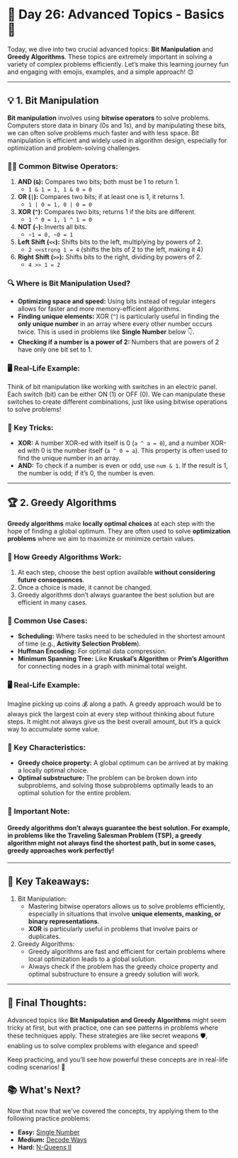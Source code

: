 # 🚀 Day 26: Advanced Topics - Basics 🚀

Today, we dive into two crucial advanced topics: **Bit Manipulation** and **Greedy Algorithms**. These topics are extremely important in solving a variety of complex problems efficiently. Let’s make this learning journey fun and engaging with emojis, examples, and a simple approach! 😊

<hr>

## 💡 1. Bit Manipulation

**Bit manipulation** involves using **bitwise operators** to solve problems. Computers store data in binary (0s and 1s), and by manipulating these bits, we can often solve problems much faster and with less space. Bit manipulation is efficient and widely used in algorithm design, especially for optimization and problem-solving challenges.

### 🧑‍💻 Common Bitwise Operators:

1. **AND (`&`):** Compares two bits; both must be 1 to return 1.
   - `1 & 1 = 1, 1 & 0 = 0`
2. **OR (`|`):** Compares two bits; if at least one is 1, it returns 1.
   - `1 | 0 = 1, 0 | 0 = 0`
3. **XOR (`^`):** Compares two bits; returns 1 if the bits are different.
   - `1 ^ 0 = 1, 1 ^ 1 = 0`
4. **NOT (`~`):** Inverts all bits.
   - `~1 = 0, ~0 = 1`
5. **Left Shift (`<<`):** Shifts bits to the left, multiplying by powers of 2.
   - `2 <<strong 1 = 4` (shifts the bits of 2 to the left, making it 4)
6. **Right Shift (`>>`):** Shifts bits to the right, dividing by powers of 2.
   - `4 >> 1 = 2`

### 🔍 Where is Bit Manipulation Used?

- **Optimizing space and speed:** Using bits instead of regular integers allows for faster and more memory-efficient algorithms.
- **Finding unique elements:** XOR (`^`) is particularly useful in finding the **only unique number** in an array where every other number occurs twice. This is used in problems like **Single Number** below 👇.
- **Checking if a number is a power of 2:** Numbers that are powers of 2 have only one bit set to 1.

### 🖥️ Real-Life Example:

Think of bit manipulation like working with switches in an electric panel. Each switch (bit) can be either ON (1) or OFF (0). We can manipulate these switches to create different combinations, just like using bitwise operations to solve problems!

### 🔑 Key Tricks:

- **XOR:** A number XOR-ed with itself is 0 (`a ^ a = 0`), and a number XOR-ed with 0 is the number itself (`a ^ 0 = a`). This property is often used to find the unique number in an array.
- **AND:** To check if a number is even or odd, use `num & 1`. If the result is 1, the number is odd; if it’s 0, the number is even.

<hr>

## 🏆 2. Greedy Algorithms

**Greedy algorithms** make **locally optimal choices** at each step with the hope of finding a global optimum. They are often used to solve **optimization problems** where we aim to maximize or minimize certain values.

### 🔧 How Greedy Algorithms Work:

1. At each step, choose the best option available **without considering future consequences**.
2. Once a choice is made, it cannot be changed.
3. Greedy algorithms don’t always guarantee the best solution but are efficient in many cases.

### 🌟 Common Use Cases:

- **Scheduling:** Where tasks need to be scheduled in the shortest amount of time (e.g., **Activity Selection Problem**).
- **Huffman Encoding:** For optimal data compression.
- **Minimum Spanning Tree:** Like **Kruskal’s Algorithm** or **Prim’s Algorithm** for connecting nodes in a graph with minimal total weight.

### 🖥️ Real-Life Example:

Imagine picking up coins 💰 along a path. A greedy approach would be to always pick the largest coin at every step without thinking about future steps. It might not always give us the best overall amount, but it’s a quick way to accumulate some value.

### 🔑 Key Characteristics:

- **Greedy choice property:** A global optimum can be arrived at by making a locally optimal choice.
- **Optimal substructure:** The problem can be broken down into subproblems, and solving those subproblems optimally leads to an optimal solution for the entire problem.

### 📝 Important Note:

<h4>Greedy algorithms don’t always guarantee the best solution. For example, in problems like the <strong>Traveling Salesman Problem (TSP)</strong>, a greedy algorithm might not always find the shortest path, but in some cases, greedy approaches work perfectly!</h4>

<hr>

## 🌟 Key Takeaways:

1. Bit Manipulation:
   - Mastering bitwise operators allows us to solve problems efficiently, especially in situations that involve **unique elements, masking, or binary representations**.
   - **XOR** is particularly useful in problems that involve pairs or duplicates.
2. Greedy Algorithms:
   - Greedy algorithms are fast and efficient for certain problems where local optimization leads to a global solution.
   - Always check if the problem has the greedy choice property and optimal substructure to ensure a greedy solution will work.

<hr>

## 🎯 Final Thoughts:

Advanced topics like **Bit Manipulation and Greedy Algorithms** might seem tricky at first, but with practice, one can see patterns in problems where these techniques apply. These strategies are like secret weapons 🛡️, enabling us to solve complex problems with elegance and speed!

Keep practicing, and you’ll see how powerful these concepts are in real-life coding scenarios! 💪

## 📚 What's Next?

Now that now that we've covered the concepts, try applying them to the following practice problems:

- **Easy:** [Single Number](https://leetcode.com/problems/single-number/)
- **Medium:** [Decode Ways](https://leetcode.com/problems/decode-ways/)
- **Hard:** [N-Queens II](https://leetcode.com/problems/n-queens-ii/)
